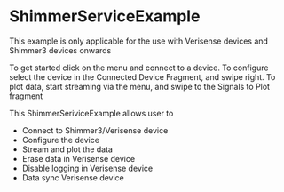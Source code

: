 # ShimmerServiceExample

This example is only applicable for the use with Verisense devices and Shimmer3 devices onwards

To get started click on the menu and connect to a device. To configure select the device in the
Connected Device
Fragment, and swipe right. To plot data, start streaming via the menu, and swipe to the Signals to
Plot fragment

This ShimmerSeriviceExample allows user to

- Connect to Shimmer3/Verisense device
- Configure the device
- Stream and plot the data
- Erase data in Verisense device
- Disable logging in Verisense device
- Data sync Verisense device
